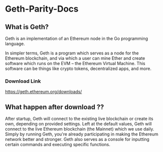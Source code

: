 # Geth-Parity-Docs

## What is Geth?

Geth is an implementation of an Ethereum node in the Go programming language.

In simpler terms, Geth is a program which serves as a node for the Ethereum blockchain, and via which a user can mine Ether and create software which runs on the EVM – the Ethereum Virtual Machine. This software can be things like crypto tokens, decentralized apps, and more.

### Download Link 

https://geth.ethereum.org/downloads/

## What happen after download ??
After startup, Geth will connect to the existing live blockchain or create its own, depending on provided settings. Left at the default values, Geth will connect to the live Ethereum blockchain (the Mainnet) which we use daily. Simply by running Geth, you're already participating in making the Ethereum network better and stronger. Geth also serves as a console for inputting certain commands and executing specific functions. 

###
